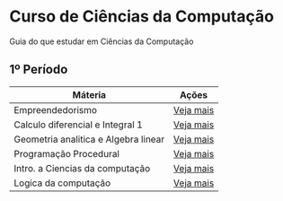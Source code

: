 # Curso de Ciências da Computação
Guia do que estudar em Ciências da Computação

## 1º Período

| Máteria  | Ações |
| ------------- | ------------- |
| Empreendedorismo  | [Veja mais](../master/1-periodo/Empreendedorismo.md)  |
| Calculo diferencial e Integral 1  | [Veja mais](../master/1-periodo/Calculo-diferencial-e-Integral-1)  |
| Geometria analitica e Algebra linear  | [Veja mais](../blob/master/1-periodo/Geometria-analitica-e-Algebra-linear)  |
| Programação Procedural  | [Veja mais](../blob/master/1-periodo/Programacao-Procedural)  |
| Intro. a Ciencias da computação  | [Veja mais](../blob/master/1-periodo/Intro-a-Ciencias-da-computacao)  |
| Logica da computação  | [Veja mais](../blob/master/1-periodo/Logica-da-computacao)  |
